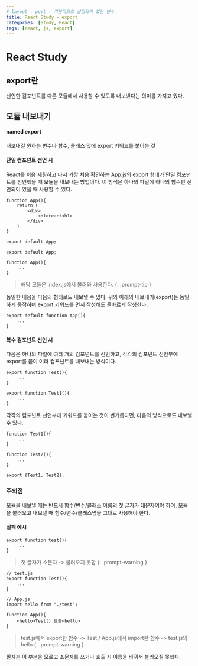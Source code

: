```yaml
---
# layout : post - 기본적으로 설정되어 있는 변수
title: React Study - export
categories: [Study, React]
tags: [react, js, export]
---
```


# React Study

## export란
선언한 컴포넌트를 다른 모듈에서 사용할 수 있도록 내보낸다는 의미를 가지고 있다.

## 모듈 내보내기
#### named export
내보내길 원하는 변수나 함수, 클래스 앞에 export 키워드를 붙이는 것

#### 단일 컴포넌트 선언 시
React를 처음 세팅하고 나서 가장 처음 확인하는 App.js의 export 형태가 단일 컴포넌트를 선언했을 때 모듈을 내보내는 방법이다.
이 방식은 하나의 파일에 하나의 함수만 선언되어 있을 때 사용할 수 있다.

```react
function App(){
    return (
        <div>
            <h1>react<h1>
        </div>
    )
}

export default App;
```

```react
export default App;

function App(){
    ...
}
```
> 해당 모듈은 index.js에서 불러와 사용한다.
{: .prompt-tip }

동일한 내용을 다음의 형태로도 내보낼 수 있다. 위와 아래의 내보내기(export)는 동일하게 동작하며 export 키워드를 먼저 작성해도 올바르게 작성한다.

```react
export default function App(){
    ...
}
```


#### 복수 컴포넌트 선언 시
다음은 하나의 파일에 여러 개의 컴포넌트를 선언하고, 각각의 컴포넌트 선언부에 export를 붙여 여러 컴포넌트를 내보내는 방식이다.

```react
export function Test(){
    ...
}

export function Test1(){
    ...
}
```

각각의 컴포넌트 선언부에 키워드를 붙이는 것이 번거롭다면, 다음의 방식으로도 내보낼 수 있다.

```react
function Test1(){
    ...
}

function Test2(){
    ...
}

export {Test1, Test2};
```

### 주의점
모듈을 내보낼 때는 반드시 함수/변수/클래스 이름의 첫 글자가 대문자여야 하며, 모듈을 불러오고 내보낼 때 함수/변수/클래스명을 그대로 사용해야 한다.

#### 실패 예시
```react
export function test(){
    ...
}
```
> 첫 글자가 소문자 -> 불러오지 못함
{: .prompt-warning }

```react
// test.js
export function Test(){
    ...
}

// App.js
import hello from "./test";

function App(){
    <hello>Test() 호출<hello>
}
```
> test.js에서 export한 함수 -> Test / App.js에서 import한 함수 -> test.js의 hello
{: .prompt-warning }

필자는 이 부분을 모르고 소문자를 쓰거나 호출 시 이름을 바꿔서 불러오질 못했다.